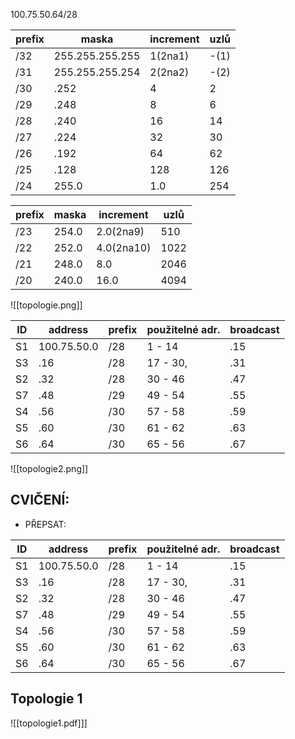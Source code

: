 100.75.50.64/28


| prefix | maska           | increment | uzlů |
| ------ | --------------- | --------- | ---- |
| /32    | 255.255.255.255 | 1(2na1)   | -(1) |
| /31    | 255.255.255.254 | 2(2na2)   | -(2) |
| /30    | .252            | 4         | 2    |
| /29    | .248            | 8         | 6    |
| /28    | .240            | 16        | 14   |
| /27    | .224            | 32        | 30   |
| /26    | .192            | 64        | 62   |
| /25    | .128            | 128       | 126  |
| /24    | 255.0           | 1.0       | 254  |

| prefix | maska | increment  | uzlů |
| ------ | ----- | ---------- | ---- |
| /23    | 254.0 | 2.0(2na9)  | 510  |
| /22    | 252.0 | 4.0(2na10) | 1022 |
| /21    | 248.0 | 8.0        | 2046 |
| /20    | 240.0 | 16.0       | 4094 |


![[topologie.png]]



| ID  | address     | prefix | použitelné adr. | broadcast |
| --- | ----------- | ------ | --------------- | --------- |
| S1  | 100.75.50.0 | /28    | 1 - 14          | .15       |
| S3  | .16         | /28    | 17 - 30,        | .31       |
| S2  | .32         | /28    | 30 - 46         | .47       |
| S7  | .48         | /29    | 49 - 54         | .55       |
| S4  | .56         | /30    | 57 - 58         | .59       |
| S5  | .60         | /30    | 61 - 62         | .63       |
| S6  | .64         | /30    | 65  - 56        | .67       |

![[topologie2.png]]

## CVIČENÍ:

- PŘEPSAT:

| ID  | address     | prefix | použitelné adr. | broadcast |
| --- | ----------- | ------ | --------------- | --------- |
| S1  | 100.75.50.0 | /28    | 1 - 14          | .15       |
| S3  | .16         | /28    | 17 - 30,        | .31       |
| S2  | .32         | /28    | 30 - 46         | .47       |
| S7  | .48         | /29    | 49 - 54         | .55       |
| S4  | .56         | /30    | 57 - 58         | .59       |
| S5  | .60         | /30    | 61 - 62         | .63       |
| S6  | .64         | /30    | 65  - 56        | .67       |
## Topologie 1
![[topologie1.pdf]]]
